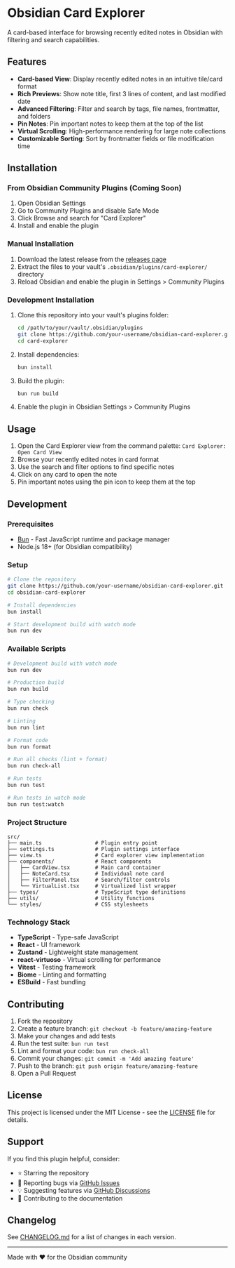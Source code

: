 # Obsidian Card Explorer

A card-based interface for browsing recently edited notes in Obsidian with filtering and search capabilities.

## Features

- **Card-based View**: Display recently edited notes in an intuitive tile/card format
- **Rich Previews**: Show note title, first 3 lines of content, and last modified date
- **Advanced Filtering**: Filter and search by tags, file names, frontmatter, and folders
- **Pin Notes**: Pin important notes to keep them at the top of the list
- **Virtual Scrolling**: High-performance rendering for large note collections
- **Customizable Sorting**: Sort by frontmatter fields or file modification time

## Installation

### From Obsidian Community Plugins (Coming Soon)

1. Open Obsidian Settings
2. Go to Community Plugins and disable Safe Mode
3. Click Browse and search for "Card Explorer"
4. Install and enable the plugin

### Manual Installation

1. Download the latest release from the [releases page](../../releases)
2. Extract the files to your vault's `.obsidian/plugins/card-explorer/` directory
3. Reload Obsidian and enable the plugin in Settings > Community Plugins

### Development Installation

1. Clone this repository into your vault's plugins folder:
   ```bash
   cd /path/to/your/vault/.obsidian/plugins
   git clone https://github.com/your-username/obsidian-card-explorer.git card-explorer
   cd card-explorer
   ```

2. Install dependencies:
   ```bash
   bun install
   ```

3. Build the plugin:
   ```bash
   bun run build
   ```

4. Enable the plugin in Obsidian Settings > Community Plugins

## Usage

1. Open the Card Explorer view from the command palette: `Card Explorer: Open Card View`
2. Browse your recently edited notes in card format
3. Use the search and filter options to find specific notes
4. Click on any card to open the note
5. Pin important notes using the pin icon to keep them at the top

## Development

### Prerequisites

- [Bun](https://bun.sh/) - Fast JavaScript runtime and package manager
- Node.js 18+ (for Obsidian compatibility)

### Setup

```bash
# Clone the repository
git clone https://github.com/your-username/obsidian-card-explorer.git
cd obsidian-card-explorer

# Install dependencies
bun install

# Start development build with watch mode
bun run dev
```

### Available Scripts

```bash
# Development build with watch mode
bun run dev

# Production build
bun run build

# Type checking
bun run check

# Linting
bun run lint

# Format code
bun run format

# Run all checks (lint + format)
bun run check-all

# Run tests
bun run test

# Run tests in watch mode
bun run test:watch
```

### Project Structure

```
src/
├── main.ts                 # Plugin entry point
├── settings.ts             # Plugin settings interface
├── view.ts                 # Card explorer view implementation
├── components/             # React components
│   ├── CardView.tsx        # Main card container
│   ├── NoteCard.tsx        # Individual note card
│   ├── FilterPanel.tsx     # Search/filter controls
│   └── VirtualList.tsx     # Virtualized list wrapper
├── types/                  # TypeScript type definitions
├── utils/                  # Utility functions
└── styles/                 # CSS stylesheets
```

### Technology Stack

- **TypeScript** - Type-safe JavaScript
- **React** - UI framework
- **Zustand** - Lightweight state management
- **react-virtuoso** - Virtual scrolling for performance
- **Vitest** - Testing framework
- **Biome** - Linting and formatting
- **ESBuild** - Fast bundling

## Contributing

1. Fork the repository
2. Create a feature branch: `git checkout -b feature/amazing-feature`
3. Make your changes and add tests
4. Run the test suite: `bun run test`
5. Lint and format your code: `bun run check-all`
6. Commit your changes: `git commit -m 'Add amazing feature'`
7. Push to the branch: `git push origin feature/amazing-feature`
8. Open a Pull Request

## License

This project is licensed under the MIT License - see the [LICENSE](LICENSE) file for details.

## Support

If you find this plugin helpful, consider:

- ⭐ Starring the repository
- 🐛 Reporting bugs via [GitHub Issues](../../issues)
- 💡 Suggesting features via [GitHub Discussions](../../discussions)
- 📖 Contributing to the documentation

## Changelog

See [CHANGELOG.md](CHANGELOG.md) for a list of changes in each version.

---

Made with ❤️ for the Obsidian community
